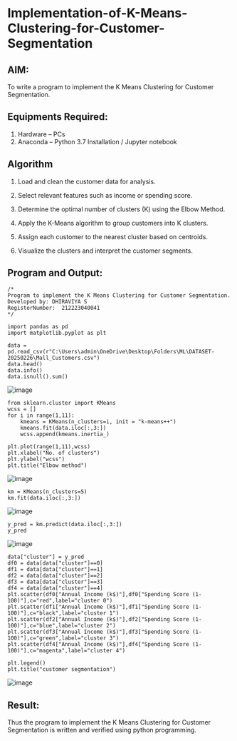 # Implementation-of-K-Means-Clustering-for-Customer-Segmentation

## AIM:
To write a program to implement the K Means Clustering for Customer Segmentation.

## Equipments Required:
1. Hardware – PCs
2. Anaconda – Python 3.7 Installation / Jupyter notebook

## Algorithm
1. Load and clean the customer data for analysis.

2. Select relevant features such as income or spending score.

3. Determine the optimal number of clusters (K) using the Elbow Method.

4. Apply the K-Means algorithm to group customers into K clusters.

5. Assign each customer to the nearest cluster based on centroids.

6. Visualize the clusters and interpret the customer segments.
 

## Program and Output:
```
/*
Program to implement the K Means Clustering for Customer Segmentation.
Developed by: DHIRAVIYA S
RegisterNumber:  212223040041
*/
```
```
import pandas as pd
import matplotlib.pyplot as plt

data = pd.read_csv(r"C:\Users\admin\OneDrive\Desktop\Folders\ML\DATASET-20250226\Mall_Customers.csv")
data.head()
data.info()
data.isnull().sum()
```
![image](https://github.com/user-attachments/assets/998253bc-c0b3-400a-8fcf-3eaa7822f63b)

```
from sklearn.cluster import KMeans
wcss = []
for i in range(1,11):
    kmeans = KMeans(n_clusters=i, init = "k-means++")
    kmeans.fit(data.iloc[:,3:])
    wcss.append(kmeans.inertia_)

plt.plot(range(1,11),wcss)
plt.xlabel("No. of clusters")
plt.ylabel("wcss")
plt.title("Elbow method")
```
![image](https://github.com/user-attachments/assets/39355323-8326-4eb9-8449-f13dec34d0e9)

```
km = KMeans(n_clusters=5)
km.fit(data.iloc[:,3:])
```
![image](https://github.com/user-attachments/assets/0c6f53e4-0bda-4f5e-804b-15317b41064a)

```
y_pred = km.predict(data.iloc[:,3:])
y_pred
```
![image](https://github.com/user-attachments/assets/cff2987a-d060-4861-b663-c49d66e8537e)

```
data["cluster"] = y_pred
df0 = data[data["cluster"]==0]
df1 = data[data["cluster"]==1]
df2 = data[data["cluster"]==2]
df3 = data[data["cluster"]==3]
df4 = data[data["cluster"]==4]
plt.scatter(df0["Annual Income (k$)"],df0["Spending Score (1-100)"],c="red",label="cluster 0")
plt.scatter(df1["Annual Income (k$)"],df1["Spending Score (1-100)"],c="black",label="cluster 1")
plt.scatter(df2["Annual Income (k$)"],df2["Spending Score (1-100)"],c="blue",label="cluster 2")
plt.scatter(df3["Annual Income (k$)"],df3["Spending Score (1-100)"],c="green",label="cluster 3")
plt.scatter(df4["Annual Income (k$)"],df4["Spending Score (1-100)"],c="magenta",label="cluster 4")

plt.legend()
plt.title("customer segmentation")
```
![image](https://github.com/user-attachments/assets/eb606967-f923-4cec-9abc-f1cea4ffdfc0)


## Result:
Thus the program to implement the K Means Clustering for Customer Segmentation is written and verified using python programming.
